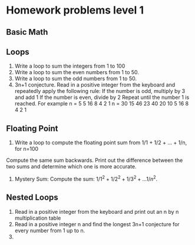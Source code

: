 # Homework problems level 1

## Basic Math


## Loops

1. Write a loop to sum the integers from 1 to 100
1. Write a loop to sum the even numbers from 1 to 50.
1. Write a loop to sum the odd numbers from 1 to 50.
1. 3n+1 conjecture. Read in a positive integer from the keyboard and repeatedly apply the following rule:
  If the number is odd, multiply by 3 and add 1
  If the number is even, divide by 2
  Repeat until the number 1 is reached. For example
  n = 5	       	  5  16  8  4  2  1
  n = 30	  15 46  23 40 20 10 5 16 8 4 2 1


## Floating Point

1. Write a loop to compute the floating point sum from 1/1 + 1/2 + ... + 1/n, for n=100

Compute the same sum backwards. Print out the difference between the two sums and determine which one is more accurate.

1. Mystery Sum: Compute the sum: $1/1^2 + 1/2^2 + 1/3^2 + ... 1/n^2$.

## Nested Loops

1. Read in a positive integer from the keyboard and print out an n by n multiplication table
1. Read in a positive integer n and find the longest 3n+1 conjecture for every number from 1 up to n.
1. 